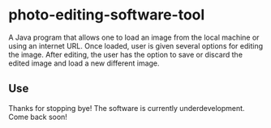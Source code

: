 # photo-editing-software-tool
A Java program that allows one to load an image from the local machine or using an internet URL. Once loaded, user is given several options for editing the image. After editing, the user has the option to save or discard the edited image and load a new different image.


## Use
Thanks for stopping bye! The software is currently underdevelopment. Come back soon!
##

